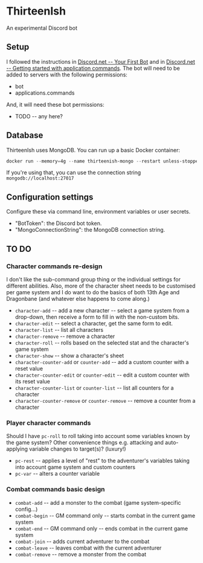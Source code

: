 # ThirteenIsh

An experimental Discord bot

## Setup

I followed the instructions in [Discord.net -- Your First Bot](https://discordnet.dev/guides/getting_started/first-bot.html) and in [Discord.net -- Getting started with application commands](https://discordnet.dev/guides/int_basics/application-commands/intro.html). The bot will need to be added to servers with the following permissions:

* bot
* applications.commands

And, it will need these bot permissions:

* TODO -- any here?

## Database

ThirteenIsh uses MongoDB. You can run up a basic Docker container:

```powershell
docker run --memory=4g --name thirteenish-mongo --restart unless-stopped -d -p 27017:27017 -v thirteenish-mongo-data:/data/db mongo:5
```

If you're using that, you can use the connection string `mongodb://localhost:27017`

## Configuration settings

Configure these via command line, environment variables or user secrets.

* "BotToken": the Discord bot token.
* "MongoConnectionString": the MongoDB connection string.

## TO DO

### Character commands re-design

I don't like the sub-command group thing or the individual settings for different abilities. Also, more of the character sheet needs to be customised per game system and I do want to do the basics of both 13th Age and Dragonbane (and whatever else happens to come along.)

* `character-add` -- add a new character -- select a game system from a drop-down, then receive a form to fill in with the non-custom bits.
* `character-edit` -- select a character, get the same form to edit.
* `character-list` -- list all characters
* `character-remove` -- remove a character
* `character-roll` -- rolls based on the selected stat and the character's game system
* `character-show` -- show a character's sheet
* `character-counter-add` or `counter-add` -- add a custom counter with a reset value
* `character-counter-edit` or `counter-edit` -- edit a custom counter with its reset value
* `character-counter-list` or `counter-list` -- list all counters for a character
* `character-counter-remove` or `counter-remove` -- remove a counter from a character

### Player character commands

Should I have `pc-roll` to roll taking into account some variables known by the game system? Other convenience things e.g. attacking and auto-applying variable changes to target(s)? (luxury!)

* `pc-rest` -- applies a level of "rest" to the adventurer's variables taking into account game system and custom counters
* `pc-var` -- alters a counter variable

### Combat commands basic design

* `combat-add` -- add a monster to the combat (game system-specific config...)
* `combat-begin` -- GM command only -- starts combat in the current game system
* `combat-end` -- GM command only -- ends combat in the current game system
* `combat-join` -- adds current adventurer to the combat
* `combat-leave` -- leaves combat with the current adventurer
* `combat-remove` -- remove a monster from the combat
